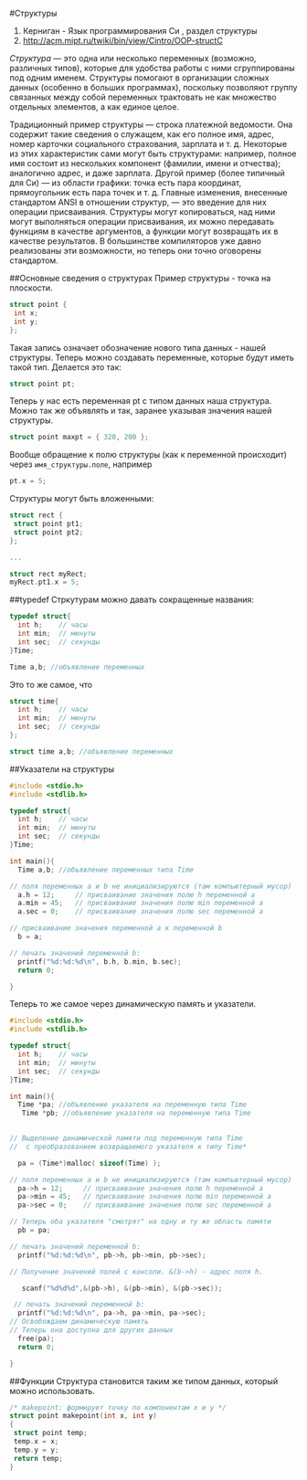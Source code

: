 #Структуры
  1. Керниган - Язык программирования Си , раздел структуры
  2. http://acm.mipt.ru/twiki/bin/view/Cintro/OOP-structC
  
*Структура* — это одна или несколько переменных (возможно, различных типов), которые для удобства работы
с ними сгруппированы под одним именем. 
Структуры помогают в организации сложных данных (особенно в больших программах), поскольку
позволяют группу связанных между собой переменных трактовать не как множество отдельных элементов, а
как единое целое.

Традиционный пример структуры — строка платежной ведомости. Она содержит такие сведения о служащем,
как его полное имя, адрес, номер карточки социального страхования, зарплата и т. д. Некоторые из этих
характеристик сами могут быть структурами: например, полное имя состоит из нескольких компонент
(фамилии, имени и отчества); аналогично адрес, и даже зарплата. Другой пример (более типичный для Си) —
из области графики: точка есть пара координат, прямоугольник есть пара точек и т. д.
Главные изменения, внесенные стандартом ANSI в отношении структур, — это введение для них операции
присваивания. Структуры могут копироваться, над ними могут выполняться операции присваивания, их
можно передавать функциям в качестве аргументов, а функции могут возвращать их в качестве результатов. В
большинстве компиляторов уже давно реализованы эти возможности, но теперь они точно оговорены
стандартом.

##Основные сведения о структурах
Пример структуры - точка на плоскости.

```c
struct point {
 int x;
 int у;
};
```

Такая запись означает обозначение нового типа данных - нашей структуры. 
Теперь можно создавать переменные, которые будут иметь такой тип. Делается это так:
```c
struct point pt;
```

Теперь у нас есть переменная pt с типом данных наша структура.
Можно так же объявлять и так, заранее указывая значения нашей структуры.

```c
struct point maxpt = { 320, 200 };
```

Вообще обращение к полю структуры (как к переменной происходит) через `имя_структуры.поле`, например

```c
pt.x = 5;
```


Структуры могут быть вложенными:

```c
struct rect {
 struct point pt1;
 struct point pt2;
};

...

struct rect myRect;
myRect.pt1.x = 5;
```

##typedef
Стркутурам можно давать сокращенные названия:
```c
typedef struct{
  int h;    // часы
  int min;  // минуты
  int sec;  // секунды
}Time;

Time a,b; //объявление переменных
```

Это то же самое, что 
```c
struct time{
  int h;    // часы
  int min;  // минуты
  int sec;  // секунды
};

struct time a,b; //объявление переменных
```

##Указатели на структуры

```c
#include <stdio.h>
#include <stdlib.h>

typedef struct{
  int h;    // часы
  int min;  // минуты
  int sec;  // секунды
}Time;

int main(){
  Time a,b; //объявление переменных типа Time

// поля переменных a и b не инициализируются (там компьютерный мусор)
  a.h = 12;     // присваивание значения полю h переменной a
  a.min = 45;   // присваивание значения полю min переменной a
  a.sec = 0;    // присваивание значения полю sec переменной a

// присваивание значения переменной a к переменной b
  b = a;

// печать значений переменной b:
  printf("%d:%d:%d\n", b.h, b.min, b.sec);
  return 0;  

}
```

Теперь то же самое через динамическую память и указатели.

```c
#include <stdio.h>
#include <stdlib.h>

typedef struct{
  int h;    // часы
  int min;  // минуты
  int sec;  // секунды
}Time;

int main(){
  Time *pa; //объявление указателя на переменную типа Time
   Time *pb; //объявление указателя на переменную типа Time
   

// Выделение динамической памяти под переменную типа Time
//  с преобразованием возвращаемого указателя к типу Time*

  pa = (Time*)malloc( sizeof(Time) );

// поля переменных a и b не инициализируются (там компьютерный мусор)
  pa->h = 12;     // присваивание значения полю h переменной a
  pa->min = 45;   // присваивание значения полю min переменной a
  pa->sec = 0;    // присваивание значения полю sec переменной a

// Теперь оба указателя "смотрят" на одну и ту же область памяти
  pb = pa;

// печать значений переменной b:
  printf("%d:%d:%d\n", pb->h, pb->min, pb->sec);

// Получение значений полей с консоли. &(b->h) - адрес поля h.

   scanf("%d%d%d",&(pb->h), &(pb->min), &(pb->sec)); 

 // печать значений переменной b:
  printf("%d:%d:%d\n", pa->h, pa->min, pa->sec);
// Освобождаем динамическую память
// Теперь она доступна для других данных
  free(pa);
  return 0;  

}
```


##Функции
Структура становится таким же типом данных, который можно использовать.

```c
/* makepoint: формирует точку по компонентам х и y */
struct point makepoint(int x, int y)
{
 struct point temp;
 temp.x = x;
 temp.у = у;
 return temp;
}
```
